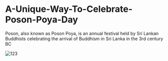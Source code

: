 # A-Unique-Way-To-Celebrate-Poson-Poya-Day
Poson, also known as Poson Poya, is an annual festival held by Sri Lankan Buddhists celebrating the arrival of Buddhism in Sri Lanka in the 3rd century BC 

![123](https://github.com/SE-LAPS/A-Unique-Way-To-Celebrate-Poson-Poya-Day/assets/87580847/6c15438b-17cf-453f-b293-aa50aac75463)
